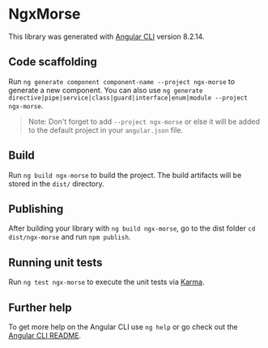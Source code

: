 # NgxMorse

This library was generated with [Angular CLI](https://github.com/angular/angular-cli) version 8.2.14.

## Code scaffolding

Run `ng generate component component-name --project ngx-morse` to generate a new component. You can also use `ng generate directive|pipe|service|class|guard|interface|enum|module --project ngx-morse`.
> Note: Don't forget to add `--project ngx-morse` or else it will be added to the default project in your `angular.json` file. 

## Build

Run `ng build ngx-morse` to build the project. The build artifacts will be stored in the `dist/` directory.

## Publishing

After building your library with `ng build ngx-morse`, go to the dist folder `cd dist/ngx-morse` and run `npm publish`.

## Running unit tests

Run `ng test ngx-morse` to execute the unit tests via [Karma](https://karma-runner.github.io).

## Further help

To get more help on the Angular CLI use `ng help` or go check out the [Angular CLI README](https://github.com/angular/angular-cli/blob/master/README.md).
